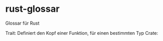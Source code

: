 # rust-glossar
Glossar für Rust 

Trait:
Definiert den Kopf einer Funktion, für einen bestimmten Typ
Crate:
